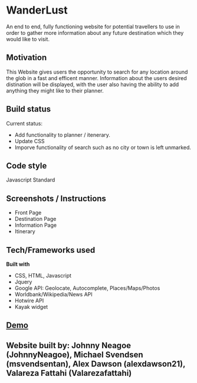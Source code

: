 # WanderLust

An end to end, fully functioning website for potential travellers to use in order to gather more information about any future destination which they would like to visit.

## Motivation

This Website gives users the opportunity to search for any location around the glob in a fast and efficent manner. Information about the users desired distination will be displayed, with the user also having the ability to add anything they might like to their planner.

## Build status

Current status:
 - Add functionality to planner / itenerary.
 - Update CSS 
 - Imporve functionality of search such as no city or town is left unmarked. 

## Code style

Javascript Standard

## Screenshots / Instructions

- Front Page
- Destination Page
- Information Page
- Itinerary

## Tech/Frameworks used

<b>Built with</b>

- CSS, HTML, Javascript
- Jquery
- Google API: Geolocate, Autocomplete, Places/Maps/Photos 
- Worldbank/Wikipedia/News API
- Hotwire API
- Kayak widget

## [Demo](https://johnnyneagoe.github.io/WanderLust/)

## Website built by: Johnny Neagoe (JohnnyNeagoe), Michael Svendsen (msvendsentan), Alex Dawson (alexdawson21), Valareza Fattahi (Valarezafattahi)
 


